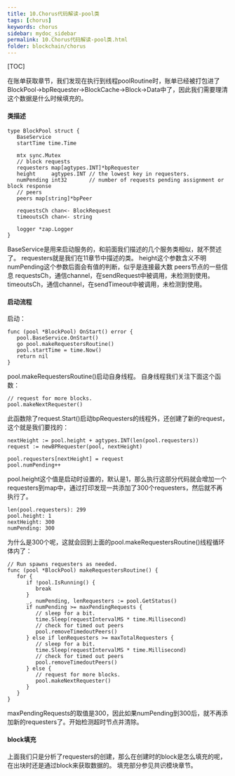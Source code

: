 ```yaml
---
title: 10.Chorus代码解读-pool类
tags: [chorus]
keywords: chorus
sidebar: mydoc_sidebar
permalink: 10.Chorus代码解读-pool类.html
folder: blockchain/chorus
---
```

[TOC]

在账单获取章节，我们发现在执行到线程poolRoutine时，账单已经被打包进了BlockPool->bpRequester->BlockCache->Block->Data中了，因此我们需要理清这个数据是什么时候填充的。

#### 类描述
```
type BlockPool struct {
   BaseService
   startTime time.Time

   mtx sync.Mutex
   // block requests
   requesters map[agtypes.INT]*bpRequester
   height     agtypes.INT // the lowest key in requesters.
   numPending int32       // number of requests pending assignment or block response
   // peers
   peers map[string]*bpPeer

   requestsCh chan<- BlockRequest
   timeoutsCh chan<- string

   logger *zap.Logger
}
```
BaseService是用来启动服务的，和前面我们描述的几个服务类相似，就不赘述了。
requesters就是我们在11章节中描述的类。
height这个参数含义不明
numPending这个参数后面会有值的判断，似乎是连接最大数
peers节点的一些信息
requestsCh，通信channel，在sendRequest中被调用，未检测到使用。
timeoutsCh，通信channel，在sendTimeout中被调用，未检测到使用。

#### 启动流程
启动：
```
func (pool *BlockPool) OnStart() error {
   pool.BaseService.OnStart()
   go pool.makeRequestersRoutine()
   pool.startTime = time.Now()
   return nil
}
```
pool.makeRequestersRoutine()启动自身线程。
自身线程我们关注下面这个函数：
```
// request for more blocks.
pool.makeNextRequester()
```
此函数除了request.Start()启动bpRequesters的线程外，还创建了新的request，这个就是我们要找的：
```
nextHeight := pool.height + agtypes.INT(len(pool.requesters))
request := newBPRequester(pool, nextHeight)

pool.requesters[nextHeight] = request
pool.numPending++
```
pool.height这个值是启动时设置的，默认是1，那么执行这部分代码就会增加一个requesters到map中，通过打印发现一共添加了300个requesters，然后就不再执行了。
```
len(pool.requesters): 299
pool.height: 1
nextHeight: 300
numPending: 300
```
为什么是300个呢，这就会回到上面的pool.makeRequestersRoutine()线程循环体内了：
```
// Run spawns requesters as needed.
func (pool *BlockPool) makeRequestersRoutine() {
   for {
      if !pool.IsRunning() {
         break
      }
      _, numPending, lenRequesters := pool.GetStatus()
      if numPending >= maxPendingRequests {
         // sleep for a bit.
         time.Sleep(requestIntervalMS * time.Millisecond)
         // check for timed out peers
         pool.removeTimedoutPeers()
      } else if lenRequesters >= maxTotalRequesters {
         // sleep for a bit.
         time.Sleep(requestIntervalMS * time.Millisecond)
         // check for timed out peers
         pool.removeTimedoutPeers()
      } else {
         // request for more blocks.
         pool.makeNextRequester()
      }
   }
}
```
maxPendingRequests的取值是300，因此如果numPending到300后，就不再添加新的requesters了。开始检测超时节点并清除。

#### block填充
上面我们只是分析了requesters的创建，那么在创建时的block是怎么填充的呢，在出块时还是通过block来获取数据的。
填充部分参见共识模块章节。











































